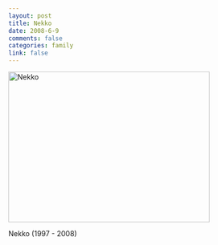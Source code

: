 ```yaml
--- 
layout: post
title: Nekko
date: 2008-6-9
comments: false
categories: family
link: false
---
```

<img src="http://zanshin.net/images/nekko_20080609.jpg" alt="Nekko" width="400" height="300" />

Nekko (1997 - 2008)
